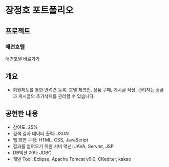 # 장정호 포트폴리오

## 프로젝트
### 애견호텔
[애견호텔 바로가기](https://github.com/jjh5324/SemiProject.git)
## 개요
* 회원제도를 통한 반려견 등록, 호텔 체크인, 상품 구매, 게시글 작성, 관리자는 상품과 게시글의 추가삭제를 관리할 수 있습니다.
## 공헌한 내용
* 참여도: 25%
* 검색 결과 데이터 출력: JSON
* 웹 화면 구성: HTML, CSS, JavaScript
* 결과를 얻어오기 위한 서버 액션: JAVA, Servlet, JSP
* DB액션 처리: JDBC
* 개발 Tool: Eclipse, Apache Tomcat v9.0, CKediter, kakao
